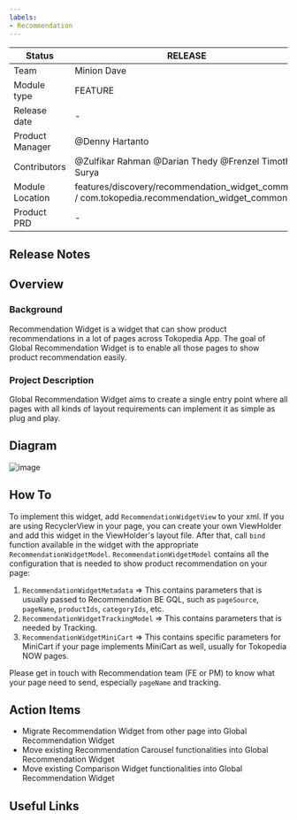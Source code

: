 ```yaml
---
labels:
- Recommendation
---
```

<!--left header table-->
| **Status**      | <!--start status:Green-->RELEASE<!--end status-->                                            |
|-----------------|----------------------------------------------------------------------------------------------|
| Team            | Minion Dave                                                                                  |
| Module type     | <!--start status:Yellow-->FEATURE<!--end status-->                                           |
| Release date    | -                                                                                            |
| Product Manager | @Denny Hartanto                                                                              |
| Contributors    | @Zulfikar Rahman @Darian Thedy @Frenzel Timothy Surya                                        |
| Module Location | features/discovery/recommendation_widget_common / com.tokopedia.recommendation_widget_common |
| Product PRD     | -                                                                                            |

<!--toc-->
## Release Notes


## Overview

### Background
Recommendation Widget is a widget that can show product recommendations in a lot of pages across Tokopedia App. The goal of Global Recommendation Widget is to enable all those pages to show product recommendation easily.

### Project Description
Global Recommendation Widget aims to create a single entry point where all pages with all kinds of layout requirements can implement it as simple as plug and play.

## Diagram

![image](https://docs-android.tokopedia.net/images/docs/recommendation_widget_common/global_recommendation_widget.drawio.png)


## How To
To implement this widget, add `RecommendationWidgetView` to your xml. If you are using RecyclerView in your page, you can create your own ViewHolder and add this widget in the ViewHolder's layout file. After that, call `bind` function available in the widget with the appropriate `RecommendationWidgetModel`.
`RecommendationWidgetModel` contains all the configuration that is needed to show product recommendation on your page:
1. `RecommendationWidgetMetadata` => This contains parameters that is usually passed to Recommendation BE GQL, such as `pageSource`, `pageName`, `productIds`, `categoryIds`, etc.
2. `RecommendationWidgetTrackingModel` => This contains parameters that is needed by Tracking.
3. `RecommendationWidgetMiniCart` => This contains specific parameters for MiniCart if your page implements MiniCart as well, usually for Tokopedia NOW pages.

Please get in touch with Recommendation team (FE or PM) to know what your page need to send, especially `pageName` and tracking.

## Action Items

- Migrate Recommendation Widget from other page into Global Recommendation Widget
- Move existing Recommendation Carousel functionalities into Global Recommendation Widget
- Move existing Comparison Widget functionalities into Global Recommendation Widget


## Useful Links

